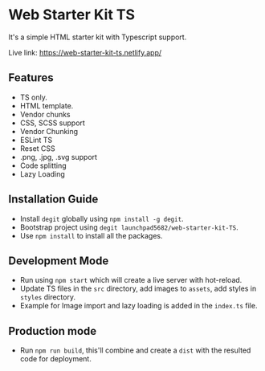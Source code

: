# Web Starter Kit TS

It's a simple HTML starter kit with Typescript support.

Live link: https://web-starter-kit-ts.netlify.app/

## Features

- TS only.
- HTML template.
- Vendor chunks
- CSS, SCSS support
- Vendor Chunking
- ESLint TS
- Reset CSS
- .png, .jpg, .svg support
- Code splitting
- Lazy Loading

## Installation Guide

- Install `degit` globally using `npm install -g degit`.
- Bootstrap project using `degit launchpad5682/web-starter-kit-TS`.
- Use `npm install` to install all the packages.

## Development Mode

- Run using `npm start` which will create a live server with hot-reload.
- Update TS files in the `src` directory, add images to `assets`, add styles in `styles` directory.
- Example for Image import and lazy loading is added in the `index.ts` file.

## Production mode

- Run `npm run build`, this'll combine and create a `dist` with the resulted code for deployment.

